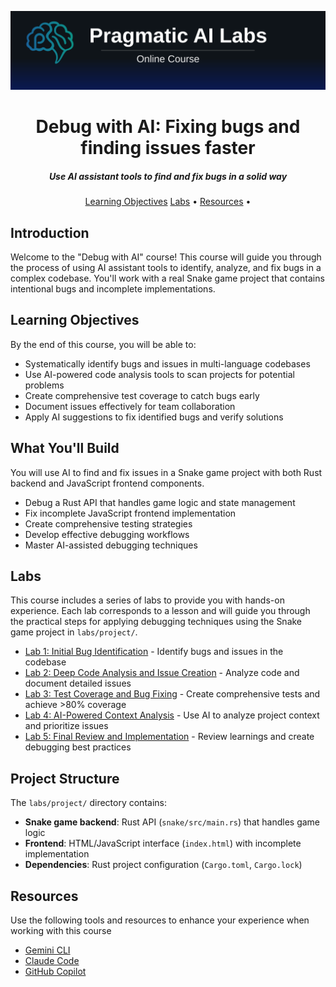 [![Banner](./.github/header.svg)](https://ds500.paiml.com/ "Pragmatic AI Labs")

<h1 align="center">Debug with AI: Fixing bugs and finding issues faster</h1>
<h5 align="center">Use AI assistant tools to find and fix bugs in a solid way</h3>

<p align="center">
  <a href="#learning-objectives">Learning Objectives</a>
  <a href="#labs">Labs</a> •
  <a href="#resources">Resources</a> •
</p>

## Introduction

Welcome to the "Debug with AI" course! This course will guide you through the process of using AI assistant tools to identify, analyze, and fix bugs in a complex codebase. You'll work with a real Snake game project that contains intentional bugs and incomplete implementations.

## Learning Objectives

By the end of this course, you will be able to:

* Systematically identify bugs and issues in multi-language codebases
* Use AI-powered code analysis tools to scan projects for potential problems
* Create comprehensive test coverage to catch bugs early
* Document issues effectively for team collaboration
* Apply AI suggestions to fix identified bugs and verify solutions

## What You'll Build

You will use AI to find and fix issues in a Snake game project with both Rust backend and JavaScript frontend components.

* Debug a Rust API that handles game logic and state management
* Fix incomplete JavaScript frontend implementation
* Create comprehensive testing strategies
* Develop effective debugging workflows
* Master AI-assisted debugging techniques

## Labs

This course includes a series of labs to provide you with hands-on experience. Each lab corresponds to a lesson and will guide you through the practical steps for applying debugging techniques using the Snake game project in `labs/project/`.

* [Lab 1: Initial Bug Identification](./labs/1-lab.md) - Identify bugs and issues in the codebase
* [Lab 2: Deep Code Analysis and Issue Creation](./labs/2-lab.md) - Analyze code and document detailed issues
* [Lab 3: Test Coverage and Bug Fixing](./labs/3-lab.md) - Create comprehensive tests and achieve >80% coverage
* [Lab 4: AI-Powered Context Analysis](./labs/4-lab.md) - Use AI to analyze project context and prioritize issues
* [Lab 5: Final Review and Implementation](./labs/5-lab.md) - Review learnings and create debugging best practices

## Project Structure

The `labs/project/` directory contains:
- **Snake game backend**: Rust API (`snake/src/main.rs`) that handles game logic
- **Frontend**: HTML/JavaScript interface (`index.html`) with incomplete implementation
- **Dependencies**: Rust project configuration (`Cargo.toml`, `Cargo.lock`)

## Resources

Use the following tools and resources to enhance your experience when working with this course

- [Gemini CLI](https://github.com/google-gemini/gemini-cli)
- [Claude Code](https://www.anthropic.com/claude-code)
- [GitHub Copilot](https://github.com/features/copilot)
